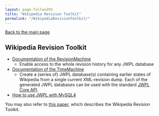 ```yaml
---
layout: page-fullwidth
title: "Wikipedia Revision Toolkit"
permalink: "/WikipediaRevisionToolkit/"
---
```


[Back to the main page](/dkpro-jwpl/documentation/)

## Wikipedia Revision Toolkit
  * [Documentation of the RevisionMachine](/dkpro-jwpl/RevisionMachine)
    * Enable access to the whole revision history for any JWPL database
  * [Documentation of the TimeMachine](/dkpro-jwpl/TimeMachine)
    * Create a (series of) JWPL database(s) containing earlier states of Wikipedia from a single current XML-revision dump. Each of the generated JWPL databases can be used with the standard [JWPL Core API](/dkpro-jwpl/JWPL_Core).
  * [How to use JWPL with MySQL4](/dkpro-jwpl/JWPL_MySQL4)

You may also refer to [this paper](http://aclweb.org/anthology/P/P11/P11-4017.pdf), which describes the Wikipedia Revision Toolkit.
